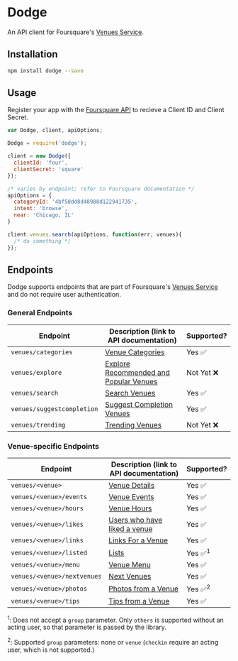 # Dodge

An API client for Foursquare's [Venues Service][venues-service].

[venues-service]: https://developer.foursquare.com/overview/venues

## Installation

```bash
npm install dodge --save
```

## Usage

Register your app with the [Foursquare API][foursquare-api] to recieve a Client ID and Client Secret.

```javascript
var Dodge, client, apiOptions;

Dodge = require('dodge');

client = new Dodge({
  clientId: 'four',
  clientSecret: 'square'
});

/* varies by endpoint; refer to Foursquare documentation */
apiOptions = {
  categoryId: '4bf58dd8d48988d122941735',
  intent: 'browse',
  near: 'Chicago, IL'
}

client.venues.search(apiOptions, function(err, venues){
  /* do something */
});
```

[foursquare-api]: https://developer.foursquare.com/

## Endpoints

Dodge supports endpoints that are part of Foursquare's [Venues Service][venues-service] and do not require user authentication.

### General Endpoints

| Endpoint                   | Description (link to API documentation)                  | Supported?             |
| -------------------------- | -------------------------------------------------------- | ---------------------- |
| `venues/categories`        | [Venue Categories][venues/categories]                    | Yes :white_check_mark: |
| `venues/explore`           | [Explore Recommended and Popular Venues][venues/explore] | Not Yet :x:            |
| `venues/search`            | [Search Venues][venues/search]                           | Yes :white_check_mark: |
| `venues/suggestcompletion` | [Suggest Completion Venues][venues/suggestcompletion]    | Yes :white_check_mark: |
| `venues/trending`          | [Trending Venues][venues/trending]                       | Not Yet :x:            |

[venues/categories]: https://developer.foursquare.com/docs/venues/categories
[venues/explore]: https://developer.foursquare.com/docs/venues/explore
[venues/search]: https://developer.foursquare.com/docs/venues/search
[venues/suggestcompletion]: https://developer.foursquare.com/docs/venues/suggestcompletion
[venues/trending]: https://developer.foursquare.com/docs/venues/trending

### Venue-specific Endpoints

| Endpoint                     | Description (link to API documentation)            | Supported?                         |
| ---------------------------- | -------------------------------------------------- | ---------------------------------- |
| `venues/<venue>`             | [Venue Details][venues/venue]                      | Yes :white_check_mark:             |
| `venues/<venue>/events`      | [Venue Events][venues/venue/events]                | Yes :white_check_mark:             |
| `venues/<venue>/hours`       | [Venue Hours][venues/venue/hours]                  | Yes :white_check_mark:             |
| `venues/<venue>/likes`       | [Users who have liked a venue][venues/venue/likes] | Yes :white_check_mark:             |
| `venues/<venue>/links`       | [Links For a Venue][venues/venue/links]            | Yes :white_check_mark:             |
| `venues/<venue>/listed`      | [Lists][venues/venue/listed]                       | Yes :white_check_mark:<sup>1</sup> |
| `venues/<venue>/menu`        | [Venue Menu][venues/venue/menu]                    | Yes :white_check_mark:             |
| `venues/<venue>/nextvenues`  | [Next Venues][venues/venue/nextvenues]             | Yes :white_check_mark:             |
| `venues/<venue>/photos`      | [Photos from a Venue][venues/venue/photos]         | Yes :white_check_mark:<sup>2</sup> |
| `venues/<venue>/tips`        | [Tips from a Venue][venues/venue/tips]             | Yes :white_check_mark:             |

<sup>1</sup>: Does not accept a `group` parameter. Only `others` is supported without an acting user, so that parameter is passed by the library.

<sup>2</sup>: Supported `group` parameters: none or `venue` (`checkin` require an acting user, which is not supported.)

[venues/venue]: https://developer.foursquare.com/docs/venues/venues
[venues/venue/events]: https://developer.foursquare.com/docs/venues/events
[venues/venue/hours]: https://developer.foursquare.com/docs/venues/hours
[venues/venue/likes]: https://developer.foursquare.com/docs/venues/likes
[venues/venue/links]: https://developer.foursquare.com/docs/venues/links
[venues/venue/listed]: https://developer.foursquare.com/docs/venues/listed
[venues/venue/menu]: https://developer.foursquare.com/docs/venues/menu
[venues/venue/nextvenues]: https://developer.foursquare.com/docs/venues/nextvenues
[venues/venue/photos]: https://developer.foursquare.com/docs/venues/photos
[venues/venue/tips]: https://developer.foursquare.com/docs/venues/tips
